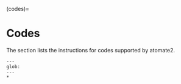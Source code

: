 (codes)=

# Codes

The section lists the instructions for codes supported by atomate2.

```{toctree}
---
glob:
---
*
```
